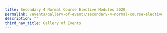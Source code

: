 ```yaml
---
title: Secondary 4 Normal Course Elective Modules 2020
permalink: /events/gallery-of-events/secondary-4-normal-course-elective-modules-2020/
description: ""
third_nav_title: Gallery of Events
---
```

